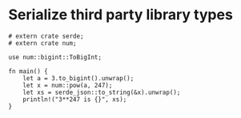 # Serialize third party library types

```rust,editable
# extern crate serde;
# extern crate num;

use num::bigint::ToBigInt;

fn main() {
    let a = 3.to_bigint().unwrap();
    let x = num::pow(a, 247);
    let xs = serde_json::to_string(&x).unwrap();
    println!("3**247 is {}", xs);
}
```
